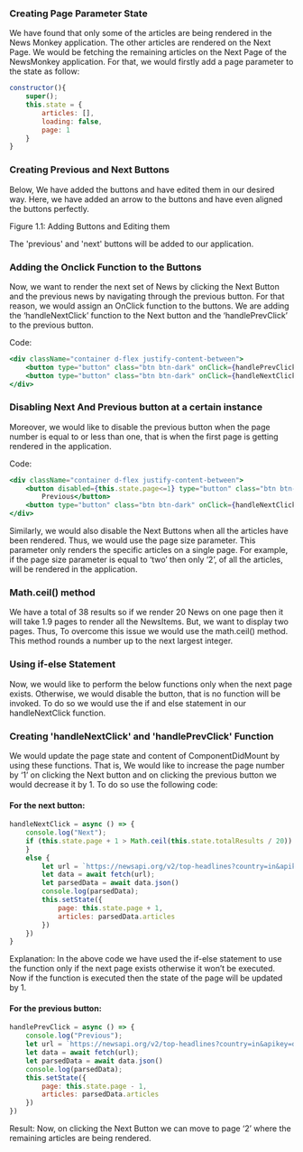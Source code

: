 
### **Creating Page Parameter State**

We have found that only some of the articles are being rendered in the News Monkey application. The other articles are rendered on the Next Page. We would be fetching the remaining articles on the Next Page of the NewsMonkey application. For that, we would firstly add a page parameter to the state as follow:


```jsx
constructor(){
    super();
    this.state = {
        articles: [],
        loading: false,
        page: 1
    }
}
```



### **Creating Previous and Next Buttons**

Below, We have added the buttons and have edited them in our desired way. Here, we have added an arrow to the buttons and have even aligned the buttons perfectly.

Figure 1.1: Adding Buttons and Editing them

The 'previous' and 'next' buttons will be added to our application.


### **Adding the Onclick Function to the Buttons**

Now, we want to render the next set of News by clicking the Next Button and the previous news by navigating through the previous button. For that reason, we would assign an OnClick function to the buttons. We are adding the ‘handleNextClick’ function to the Next button and the ‘handlePrevClick’ to the previous button.

Code:


```jsx
<div className="container d-flex justify-content-between">
    <button type="button" class="btn btn-dark" onClick={handlePrevClick}> &larr; Previous</button>
    <button type="button" class="btn btn-dark" onClick={handleNextClick}>Next &rarr;</button>
</div>
```



### **Disabling Next And Previous button at a certain instance**

Moreover, we would like to disable the previous button when the page number is equal to or less than one, that is when the first page is getting rendered in the application.

Code:


```jsx
<div className="container d-flex justify-content-between">
    <button disabled={this.state.page<=1} type="button" class="btn btn-dark" onClick={handlePrevClick}> &larr;
        Previous</button>
    <button type="button" class="btn btn-dark" onClick={handleNextClick}>Next &rarr;</button>
</div>
```


Similarly, we would also disable the Next Buttons when all the articles have been rendered. Thus, we would use the page size parameter. This parameter only renders the specific articles on a single page. For example, if the page size parameter is equal to ‘two’ then only ‘2’, of all the articles, will be rendered in the application.


### **Math.ceil() method**

We have a total of 38 results so if we render 20 News on one page then it will take 1.9 pages to render all the NewsItems. But, we want to display two pages. Thus, To overcome this issue we would use the math.ceil() method. This method rounds a number up to the next largest integer.


### **Using if-else Statement**

Now, we would like to perform the below functions only when the next page exists. Otherwise, we would disable the button, that is no function will be invoked. To do so we would use the if and else statement in our handleNextClick function.


### **Creating 'handleNextClick' and 'handlePrevClick' Function**

We would update the page state and content of ComponentDidMount by using these functions. That is, We would like to increase the page number by ‘1’ on clicking the Next button and on clicking the previous button we would decrease it by 1. To do so use the following code:


#### **For the next button:**


```jsx
handleNextClick = async () => {
    console.log("Next");
    if (this.state.page + 1 > Math.ceil(this.state.totalResults / 20)) {
    }
    else {
        let url = `https://newsapi.org/v2/top-headlines?country=in&apikey=dbe57b028aeb41e285a226a94865f7a7&page=${this.state.page + 1}&pageSize=20`;
        let data = await fetch(url);
        let parsedData = await data.json()
        console.log(parsedData);
        this.setState({
            page: this.state.page + 1,
            articles: parsedData.articles
        })
    })
}
```


Explanation: In the above code we have used the if-else statement to use the function only if the next page exists otherwise it won’t be executed. Now if the function is executed then the state of the page will be updated by 1.


#### **For the previous button:**


```jsx
handlePrevClick = async () => {
    console.log("Previous");
    let url = `https://newsapi.org/v2/top-headlines?country=in&apikey=dbe57b028aeb41e285a226a94865f7a7"&page=${this.state.page - 1}&pageSize=20`;
    let data = await fetch(url);
    let parsedData = await data.json()
    console.log(parsedData);
    this.setState({
        page: this.state.page - 1,
        articles: parsedData.articles
    })
})
```


Result: Now, on clicking the Next Button we can move to page ‘2’ where the remaining articles are being rendered.

 
